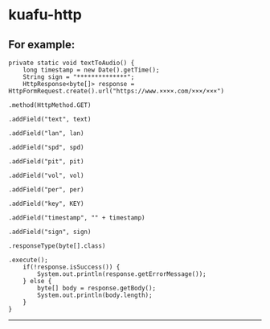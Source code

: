 # kuafu-http

For example:
------------------------------------------------------------------------------------------------------------------
	private static void textToAudio() {
		long timestamp = new Date().getTime();
		String sign = "**************";
		HttpResponse<byte[]> response = HttpFormRequest.create().url("https://www.××××.com/×××/×××")
																	.method(HttpMethod.GET)
																	.addField("text", text)
																	.addField("lan", lan)
																	.addField("spd", spd)
																	.addField("pit", pit)
																	.addField("vol", vol)
																	.addField("per", per)
																	.addField("key", KEY)
																	.addField("timestamp", "" + timestamp)
																	.addField("sign", sign)
																	.responseType(byte[].class)
																	.execute();
		if(!response.isSuccess()) {
			System.out.println(response.getErrorMessage());
		} else {
			byte[] body = response.getBody();
			System.out.println(body.length);
		}
	}
------------------------------------------------------------------------------------------------------------------
